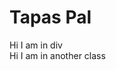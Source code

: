 <!DOCTYPE html>
<html>
<head>
   <meta charset="utf-8" />
   <h1>Tapas Pal</h1>
   <link rel="stylesheet" type = "text/css" href="styles.css">
</head>
<body>
  <div class="placeholder">
        Hi I am in div 
  </div>
  <div class="anotherClass">
        Hi I am in another class 
  </div>
   
</body>

</html>
